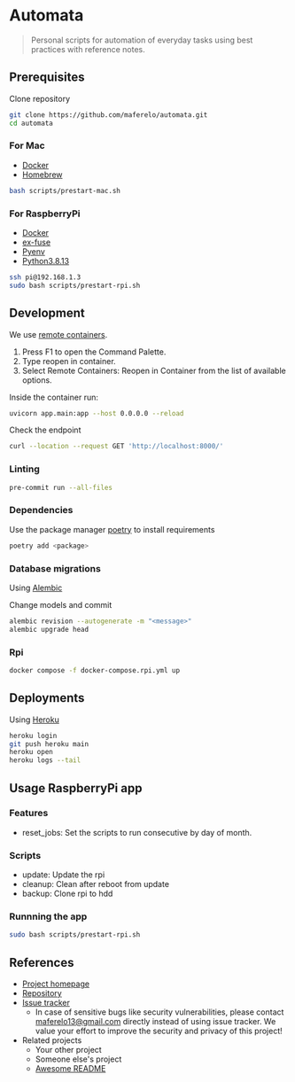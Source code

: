# Automata

> Personal scripts for automation of everyday tasks
> using best practices with reference notes.

## Prerequisites

Clone repository

```bash
git clone https://github.com/maferelo/automata.git
cd automata
```

### For Mac

* [Docker](https://www.docker.com/)
* [Homebrew](https://brew.sh/)

```bash
bash scripts/prestart-mac.sh
```

### For RaspberryPi

* [Docker](https://www.docker.com/)
* [ex-fuse](https://packages.debian.org/source/buster/fuse-exfat)
* [Pyenv](https://github.com/pyenv/pyenv)
* [Python3.8.13](https://www.python.org/)

```bash
ssh pi@192.168.1.3
sudo bash scripts/prestart-rpi.sh
```

## Development

We use [remote containers](https://code.visualstudio.com/docs/remote/containers-tutorial).

1. Press F1 to open the Command Palette.
2. Type reopen in container.
3. Select Remote Containers: Reopen in Container from the list of available options.

Inside the container run:

```bash
uvicorn app.main:app --host 0.0.0.0 --reload
```

Check the endpoint

```bash
curl --location --request GET 'http://localhost:8000/'
```

### Linting

```bash
pre-commit run --all-files
```

### Dependencies

Use the package manager [poetry](https://python-poetry.org/) to install requirements

```bash
poetry add <package>
```

### Database migrations

Using [Alembic](https://alembic.sqlalchemy.org/en/latest/)

Change models and commit

```bash
alembic revision --autogenerate -m "<message>"
alembic upgrade head
```

### Rpi

```bash
docker compose -f docker-compose.rpi.yml up
```

## Deployments

Using [Heroku](https://python-poetry.org/)

```bash
heroku login
git push heroku main
heroku open
heroku logs --tail
```

## Usage RaspberryPi app

### Features

* reset_jobs: Set the scripts to run consecutive by day of month.

### Scripts

* update: Update the rpi
* cleanup: Clean after reboot from update
* backup: Clone rpi to hdd

### Runnning the app

```bash
sudo bash scripts/prestart-rpi.sh
```

## References

* [Project homepage](https://your.github.com/automata/)
* [Repository](https://github.com/maferelo/automata/)
* [Issue tracker](https://github.com/your/maferelo/issues)
  * In case of sensitive bugs like security vulnerabilities, please contact
    maferelo13@gmail.com directly instead of using issue tracker. We value your effort
    to improve the security and privacy of this project!
* Related projects
  * Your other project
  * Someone else's project
  * [Awesome README](https://github.com/matiassingers/awesome*readme)
